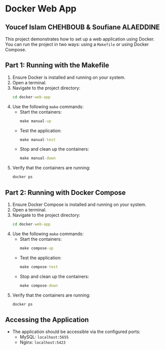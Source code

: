 # Docker Web App
## Youcef Islam CHEHBOUB & Soufiane ALAEDDINE

This project demonstrates how to set up a web application using Docker. You can run the project in two ways: using a `Makefile` or using Docker Compose.

## Part 1: Running with the Makefile

1. Ensure Docker is installed and running on your system.
2. Open a terminal.
3. Navigate to the project directory:
   ```cmd
   cd docker-web-app
   ```
4. Use the following `make` commands:
   - Start the containers:
     ```cmd
     make manual-up
     ```
   - Test the application:
     ```cmd
     make manual-test
     ```
   - Stop and clean up the containers:
     ```cmd
     make manual-down
     ```
5. Verify that the containers are running:
   ```cmd
   docker ps
   ```

## Part 2: Running with Docker Compose

1. Ensure Docker Compose is installed and running on your system.
2. Open a terminal.
3. Navigate to the project directory:
   ```cmd
   cd docker-web-app
   ```
4. Use the following `make` commands:
   - Start the containers:
     ```cmd
     make compose-up
     ```
   - Test the application:
     ```cmd
     make compose-test
     ```
   - Stop and clean up the containers:
     ```cmd
     make compose-down
     ```
5. Verify that the containers are running:
   ```cmd
   docker ps
   ```

## Accessing the Application

- The application should be accessible via the configured ports:
  - MySQL: `localhost:5655`
  - Nginx: `localhost:5423`
